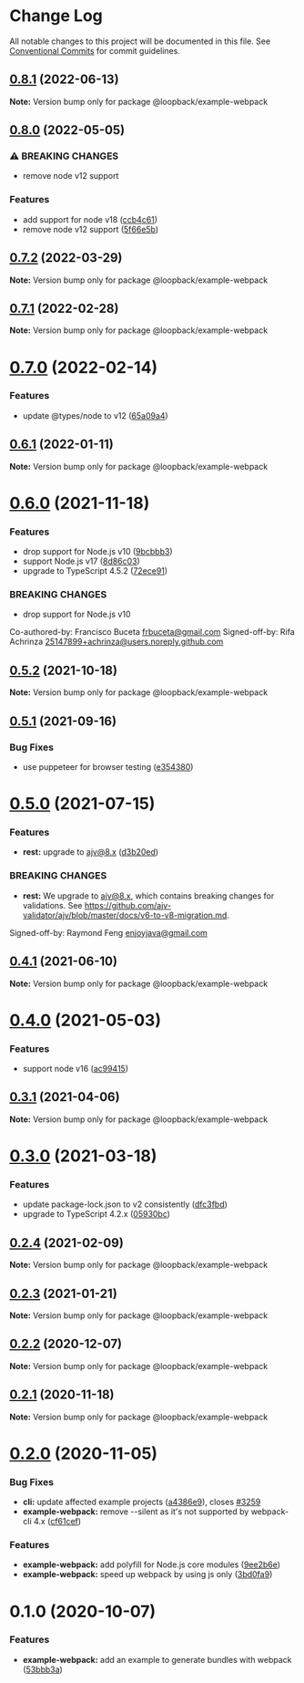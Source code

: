 # Change Log

All notable changes to this project will be documented in this file.
See [Conventional Commits](https://conventionalcommits.org) for commit guidelines.

## [0.8.1](https://github.com/loopbackio/loopback-next/compare/@loopback/example-webpack@0.8.0...@loopback/example-webpack@0.8.1) (2022-06-13)

**Note:** Version bump only for package @loopback/example-webpack





## [0.8.0](https://github.com/loopbackio/loopback-next/compare/@loopback/example-webpack@0.7.2...@loopback/example-webpack@0.8.0) (2022-05-05)


### ⚠ BREAKING CHANGES

* remove node v12 support

### Features

* add support for node v18 ([ccb4c61](https://github.com/loopbackio/loopback-next/commit/ccb4c61307d94ab7bb07a19c547dfc4fa7d388a8))
* remove node v12 support ([5f66e5b](https://github.com/loopbackio/loopback-next/commit/5f66e5bd288ba806b3aa6550fc29c5009de8b60d))



## [0.7.2](https://github.com/loopbackio/loopback-next/compare/@loopback/example-webpack@0.7.1...@loopback/example-webpack@0.7.2) (2022-03-29)

**Note:** Version bump only for package @loopback/example-webpack





## [0.7.1](https://github.com/loopbackio/loopback-next/compare/@loopback/example-webpack@0.7.0...@loopback/example-webpack@0.7.1) (2022-02-28)

**Note:** Version bump only for package @loopback/example-webpack





# [0.7.0](https://github.com/loopbackio/loopback-next/compare/@loopback/example-webpack@0.6.1...@loopback/example-webpack@0.7.0) (2022-02-14)


### Features

* update @types/node to v12 ([65a09a4](https://github.com/loopbackio/loopback-next/commit/65a09a406e4865f774f97b58af9e616733b8b255))





## [0.6.1](https://github.com/loopbackio/loopback-next/compare/@loopback/example-webpack@0.6.0...@loopback/example-webpack@0.6.1) (2022-01-11)

**Note:** Version bump only for package @loopback/example-webpack





# [0.6.0](https://github.com/loopbackio/loopback-next/compare/@loopback/example-webpack@0.5.2...@loopback/example-webpack@0.6.0) (2021-11-18)


### Features

* drop support for Node.js v10 ([9bcbbb3](https://github.com/loopbackio/loopback-next/commit/9bcbbb358ec3eabc3033d4e7e1c22b524a7069b3))
* support Node.js v17 ([8d86c03](https://github.com/loopbackio/loopback-next/commit/8d86c03cb7047e2b1f18d05870628ef5783e71b2))
* upgrade to TypeScript 4.5.2 ([72ece91](https://github.com/loopbackio/loopback-next/commit/72ece91289ecfdfd8747bb9888ad75db73e8ff4b))


### BREAKING CHANGES

* drop support for Node.js v10

Co-authored-by: Francisco Buceta <frbuceta@gmail.com>
Signed-off-by: Rifa Achrinza <25147899+achrinza@users.noreply.github.com>





## [0.5.2](https://github.com/loopbackio/loopback-next/compare/@loopback/example-webpack@0.5.1...@loopback/example-webpack@0.5.2) (2021-10-18)

**Note:** Version bump only for package @loopback/example-webpack





## [0.5.1](https://github.com/loopbackio/loopback-next/compare/@loopback/example-webpack@0.5.0...@loopback/example-webpack@0.5.1) (2021-09-16)


### Bug Fixes

* use puppeteer for browser testing ([e354380](https://github.com/loopbackio/loopback-next/commit/e35438073e5f23c070b4e9e6c76c4b6b4b05cb7a))





# [0.5.0](https://github.com/loopbackio/loopback-next/compare/@loopback/example-webpack@0.4.1...@loopback/example-webpack@0.5.0) (2021-07-15)


### Features

* **rest:** upgrade to ajv@8.x ([d3b20ed](https://github.com/loopbackio/loopback-next/commit/d3b20edc142d5c014c17ffbfa69f74403793330f))


### BREAKING CHANGES

* **rest:** We upgrade to ajv@8.x, which contains breaking changes
for validations. See https://github.com/ajv-validator/ajv/blob/master/docs/v6-to-v8-migration.md.

Signed-off-by: Raymond Feng <enjoyjava@gmail.com>





## [0.4.1](https://github.com/loopbackio/loopback-next/compare/@loopback/example-webpack@0.4.0...@loopback/example-webpack@0.4.1) (2021-06-10)

**Note:** Version bump only for package @loopback/example-webpack





# [0.4.0](https://github.com/loopbackio/loopback-next/compare/@loopback/example-webpack@0.3.1...@loopback/example-webpack@0.4.0) (2021-05-03)


### Features

* support node v16 ([ac99415](https://github.com/loopbackio/loopback-next/commit/ac994154543bde22b4482ba98813351656db1b55))





## [0.3.1](https://github.com/loopbackio/loopback-next/compare/@loopback/example-webpack@0.3.0...@loopback/example-webpack@0.3.1) (2021-04-06)

**Note:** Version bump only for package @loopback/example-webpack





# [0.3.0](https://github.com/loopbackio/loopback-next/compare/@loopback/example-webpack@0.2.4...@loopback/example-webpack@0.3.0) (2021-03-18)


### Features

* update package-lock.json to v2 consistently ([dfc3fbd](https://github.com/loopbackio/loopback-next/commit/dfc3fbdae0c9ca9f34c64154a471bef22d5ac6b7))
* upgrade to TypeScript 4.2.x ([05930bc](https://github.com/loopbackio/loopback-next/commit/05930bc0cece3909dd66f75ad91eeaa2d365a480))





## [0.2.4](https://github.com/loopbackio/loopback-next/compare/@loopback/example-webpack@0.2.3...@loopback/example-webpack@0.2.4) (2021-02-09)

**Note:** Version bump only for package @loopback/example-webpack





## [0.2.3](https://github.com/loopbackio/loopback-next/compare/@loopback/example-webpack@0.2.2...@loopback/example-webpack@0.2.3) (2021-01-21)

**Note:** Version bump only for package @loopback/example-webpack





## [0.2.2](https://github.com/loopbackio/loopback-next/compare/@loopback/example-webpack@0.2.1...@loopback/example-webpack@0.2.2) (2020-12-07)

**Note:** Version bump only for package @loopback/example-webpack





## [0.2.1](https://github.com/loopbackio/loopback-next/compare/@loopback/example-webpack@0.2.0...@loopback/example-webpack@0.2.1) (2020-11-18)

**Note:** Version bump only for package @loopback/example-webpack





# [0.2.0](https://github.com/loopbackio/loopback-next/compare/@loopback/example-webpack@0.1.0...@loopback/example-webpack@0.2.0) (2020-11-05)


### Bug Fixes

* **cli:** update affected example projects ([a4386e9](https://github.com/loopbackio/loopback-next/commit/a4386e921713739417de5d4795950209d2f14e22)), closes [#3259](https://github.com/loopbackio/loopback-next/issues/3259)
* **example-webpack:** remove --silent as it's not supported by webpack-cli 4.x ([cf61cef](https://github.com/loopbackio/loopback-next/commit/cf61cef6ef2fd5314ac678db10c28cab8e4f97f2))


### Features

* **example-webpack:** add polyfill for Node.js core modules ([9ee2b6e](https://github.com/loopbackio/loopback-next/commit/9ee2b6ef7ad4ea0566c1b6f967895a2a8917c73f))
* **example-webpack:** speed up webpack by using js only ([3bd0fa9](https://github.com/loopbackio/loopback-next/commit/3bd0fa91d551eb21750ba9a55b2701ac3d80cfc5))





# 0.1.0 (2020-10-07)


### Features

* **example-webpack:** add an example to generate bundles with webpack ([53bbb3a](https://github.com/loopbackio/loopback-next/commit/53bbb3a1ad36e45672bf8f64257e343f18258bd5))
